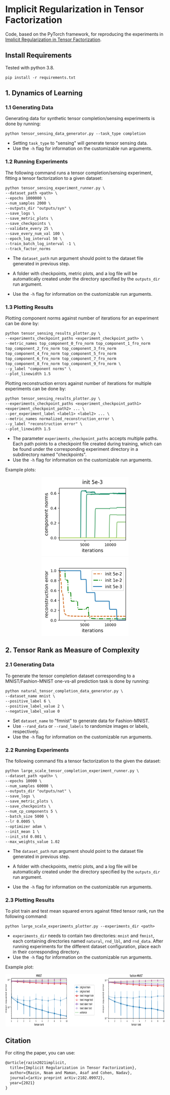 # Implicit Regularization in Tensor Factorization

Code, based on the PyTorch framework, for reproducing the experiments in [Implicit Regularization in Tensor Factorization](https://arxiv.org/abs/2102.09972).

## Install Requirements
Tested with python 3.8.
```
pip install -r requirements.txt
```



## 1. Dynamics of Learning

### 1.1 Generating Data

Generating data for synthetic tensor completion/sensing experiments is done by running:
```
python tensor_sensing_data_generator.py --task_type completion
```

- Setting ```task_type``` to "sensing" will generate tensor sensing data.
- Use the ```-h``` flag for information on the customizable run arguments.



### 1.2 Running Experiments

The following command runs a tensor completion/sensing experiment, fitting a tensor factorization to a given dataset:
```
python tensor_sensing_experiment_runner.py \
--dataset_path <path> \
--epochs 1000000 \
--num_samples 2000 \
--outputs_dir "outputs/syn" \
--save_logs \
--save_metric_plots \
--save_checkpoints \
--validate_every 25 \
--save_every_num_val 100 \
--epoch_log_interval 50 \
--train_batch_log_interval -1 \
--track_factor_norms 
```

- The ```dataset_path``` run argument should point to the dataset file generated in previous step.

- A folder with checkpoints, metric plots, and a log file will be automatically created under the directory specified by the ```outputs_dir``` run argument.

- Use the ```-h``` flag for information on the customizable run arguments.
  


### 1.3 Plotting Results

Plotting component norms against number of iterations for an experiment can be done by:
```
python tensor_sensing_results_plotter.py \
--experiments_checkpoint_paths <experiment_checkpoint_path> \
--metric_names top_component_0_fro_norm top_component_1_fro_norm top_component_2_fro_norm top_component_3_fro_norm top_component_4_fro_norm top_component_5_fro_norm top_component_6_fro_norm top_component_7_fro_norm top_component_8_fro_norm top_component_9_fro_norm \
--y_label "component norms" \
--plot_linewidth 1.5
```

Plotting reconstruction errors against number of iterations for multiple experiments can be done by:
```
python tensor_sensing_results_plotter.py \
--experiments_checkpoint_paths <experiment_checkpoint_path1> <experiment_checkpoint_path2> ... \
--per_experiment_label <label1> <label2> ... \
--metric_names normalized_reconstruction_error \
--y_label "reconstruction error" \
--plot_linewidth 1.5
```
- The parameter ```experiments_checkpoint_paths``` accepts multiple paths. Each path points to a checkpoint file created during training, which can be found under the corresponding experiment directory in a subdirectory named "checkpoints".
- Use the ```-h``` flag for information on the customizable run arguments.

Example plots:

<p align="center">
<img src="./example_plots/syn/tc_mse_ord4_std005.png" alt="" height="250" width="275" style="margin-left: 20px;margin-right: 20px"/>
<img src="./example_plots/syn/tc_mse_rec_ord4.png" alt="" height="250" width="275" style="margin-left: 20px;margin-right: 20px"/>
</p>



## 2. Tensor Rank as Measure of Complexity

### 2.1 Generating Data

To generate the tensor completion dataset corresponding to a MNIST/Fashion-MNIST one-vs-all prediction task is done by running:
```
python natural_tensor_completion_data_generator.py \
--dataset_name mnist \
--positive_label 6 \
--positive_label_value 2 \
--negative_label_value 0
```

- Set ```dataset_name``` to "fmnist" to generate data for Fashion-MNIST.
- Use ```--rand_data``` or ```--rand_labels``` to randomize images or labels, respectively.
- Use the ```-h``` flag for information on the customizable run arguments.



### 2.2 Running Experiments
The following command fits a tensor factorization to the given the dataset:
```
python large_scale_tensor_completion_experiment_runner.py \
--dataset_path <path> \
--epochs 10000 \
--num_samples 60000 \
--outputs_dir "outputs/nat" \
--save_logs \
--save_metric_plots \
--save_checkpoints \
--num_cp_components 5 \
--batch_size 5000 \
--lr 0.0005 \
--optimizer adam \
--init_mean 1 \
--init_std 0.001 \
--max_weights_value 1.02
```

- The ```dataset_path``` run argument should point to the dataset file generated in previous step.

- A folder with checkpoints, metric plots, and a log file will be automatically created under the directory specified by the ```outputs_dir``` run argument.

- Use the ```-h``` flag for information on the customizable run arguments.
  


### 2.3 Plotting Results

To plot train and test mean squared errors against fitted tensor rank, run the following command:
```
python large_scale_experiments_plotter.py --experiments_dir <path>
```
- ```experiments_dir``` needs to contain two directories: ```mnist``` and ```fmnist```, each containing directories named ```natural```, ```rnd_lbl```, and ```rnd_data```. After running experiments for the different dataset configuration, place each in their corresponding directory.
- Use the ```-h``` flag for information on the customizable run arguments.

Example plot:

<p align="center">
<img src="./example_plots/nat/mnist_fmnist_rank.png" alt="" height="165" width="885"/>
</p>


## Citation
For citing the paper, you can use:
```
@article{razin2021implicit,
  title={Implicit Regularization in Tensor Factorization},
  author={Razin, Noam and Maman, Asaf and Cohen, Nadav},
  journal={arXiv preprint arXiv:2102.09972},
  year={2021}
}
```